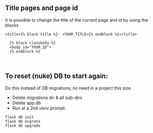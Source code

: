 ## Title pages and page id ##
It is possible to change the title of the current page and id by using the blocks
```
<title>{% block title %}- <YOUR_TITLE>{% endblock %}</title>
```
```
  {% block classbody %}
  <body id="YOUR_ID">
  {% endblock %}
```
<BR>

## To reset (nuke) DB to start again: ##

Do this instead of DB migrations, no need in a project this size.

- Delete migrations dir & all sub-dirs
- Delete app.db
- Run at a 2nd venv prompt:
```
flask db init
flask db migrate
flask db upgrade
```